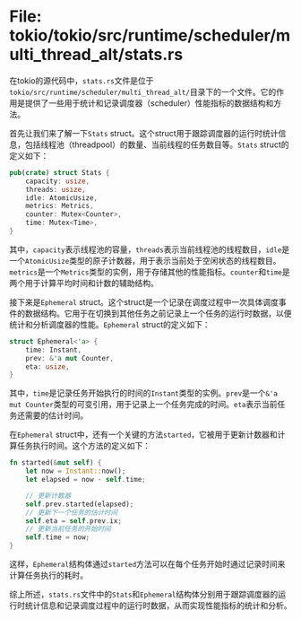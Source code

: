 # File: tokio/tokio/src/runtime/scheduler/multi_thread_alt/stats.rs

在tokio的源代码中，`stats.rs`文件是位于`tokio/src/runtime/scheduler/multi_thread_alt/`目录下的一个文件。它的作用是提供了一些用于统计和记录调度器（scheduler）性能指标的数据结构和方法。

首先让我们来了解一下`Stats` struct。这个struct用于跟踪调度器的运行时统计信息，包括线程池（threadpool）的数量、当前线程的任务数目等。`Stats` struct的定义如下：

```rust
pub(crate) struct Stats {
    capacity: usize,
    threads: usize,
    idle: AtomicUsize,
    metrics: Metrics,
    counter: Mutex<Counter>,
    time: Mutex<Time>,
}
```

其中，`capacity`表示线程池的容量，`threads`表示当前线程池的线程数目，`idle`是一个`AtomicUsize`类型的原子计数器，用于表示当前处于空闲状态的线程数目。`metrics`是一个`Metrics`类型的实例，用于存储其他的性能指标。`counter`和`time`是两个用于计算平均时间和计数的辅助结构。

接下来是`Ephemeral` struct。这个struct是一个记录在调度过程中一次具体调度事件的数据结构。它用于在切换到其他任务之前记录上一个任务的运行时数据，以便统计和分析调度器的性能。`Ephemeral` struct的定义如下：

```rust
struct Ephemeral<'a> {
    time: Instant,
    prev: &'a mut Counter,
    eta: usize,
}
```

其中，`time`是记录任务开始执行的时间的`Instant`类型的实例。`prev`是一个`&'a mut Counter`类型的可变引用，用于记录上一个任务完成的时间。`eta`表示当前任务还需要的估计时间。

在`Ephemeral` struct中，还有一个关键的方法`started`，它被用于更新计数器和计算任务执行时间。这个方法的定义如下：

```rust
fn started(&mut self) {
    let now = Instant::now();
    let elapsed = now - self.time;

    // 更新计数器
    self.prev.started(elapsed);
    // 更新下一个任务的估计时间
    self.eta = self.prev.ix;
    // 更新当前任务的开始时间
    self.time = now;
}
```

这样，`Ephemeral`结构体通过`started`方法可以在每个任务开始时通过记录时间来计算任务执行的耗时。

综上所述，`stats.rs`文件中的`Stats`和`Ephemeral`结构体分别用于跟踪调度器的运行时统计信息和记录调度过程中的运行时数据，从而实现性能指标的统计和分析。

